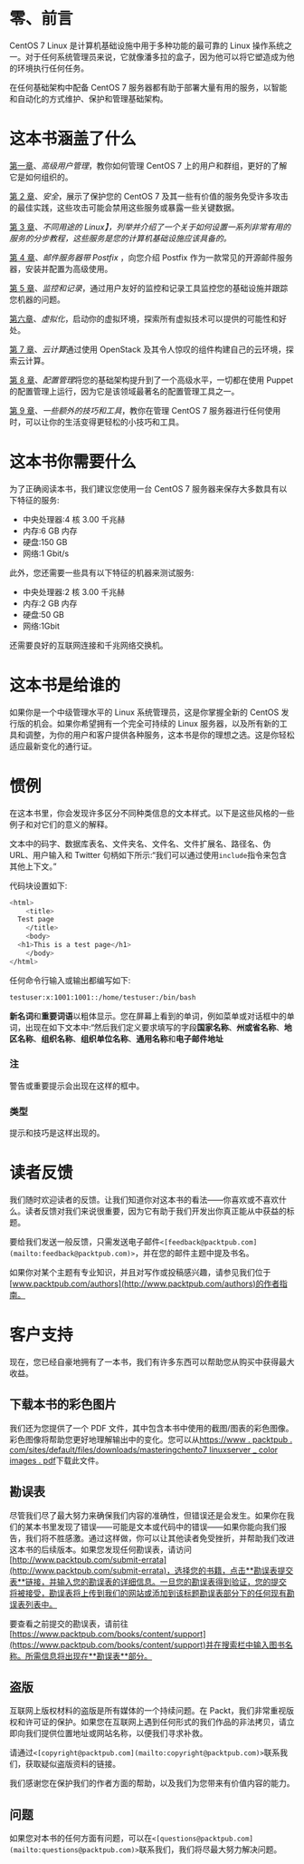 # 零、前言

CentOS 7 Linux 是计算机基础设施中用于多种功能的最可靠的 Linux 操作系统之一。对于任何系统管理员来说，它就像潘多拉的盒子，因为他可以将它塑造成为他的环境执行任何任务。

在任何基础架构中配备 CentOS 7 服务器都有助于部署大量有用的服务，以智能和自动化的方式维护、保护和管理基础架构。

# 这本书涵盖了什么

[第一章](1.html#DB7S1-f9a6cd90c19b48959347647adb332073 "Chapter 1. Advanced User Management")、*高级用户管理*，教你如何管理 CentOS 7 上的用户和群组，更好的了解它是如何组织的。

[第 2 章](2.html#J2B82-f9a6cd90c19b48959347647adb332073 "Chapter 2. Security")、*安全*，展示了保护您的 CentOS 7 及其一些有价值的服务免受许多攻击的最佳实践，这些攻击可能会禁用这些服务或暴露一些关键数据。

[第 3 章](3.html#PNV62-f9a6cd90c19b48959347647adb332073 "Chapter 3. Linux for Different Purposes")、*不同用途的 Linux】，列举并介绍了一个关于如何设置一系列非常有用的服务的分步教程，这些服务是您的计算机基础设施应该具备的。*

[第 4 章](4.html#11C3M2-f9a6cd90c19b48959347647adb332073 "Chapter 4. Mail Server with Postfix")、*邮件服务器带 Postfix* ，向您介绍 Postfix 作为一款常见的开源邮件服务器，安装并配置为高级使用。

[第 5 章](5.html#181NK2-f9a6cd90c19b48959347647adb332073 "Chapter 5. Monitoring and Logging")、*监控和记录*，通过用户友好的监控和记录工具监控您的基础设施并跟踪您机器的问题。

[第六章](6.html#1DOR02-f9a6cd90c19b48959347647adb332073 "Chapter 6. Virtualization")、*虚拟化*，启动你的虚拟环境，探索所有虚拟技术可以提供的可能性和好处。

[第 7 章](7.html#1O8H62-f9a6cd90c19b48959347647adb332073 "Chapter 7. Cloud Computing")、*云计算*通过使用 OpenStack 及其令人惊叹的组件构建自己的云环境，探索云计算。

[第 8 章](8.html#1UU541-f9a6cd90c19b48959347647adb332073 "Chapter 8. Configuration Management")、*配置管理*将您的基础架构提升到了一个高级水平，一切都在使用 Puppet 的配置管理上运行，因为它是该领域最著名的配置管理工具之一。

[第 9 章](9.html#22O7C1-f9a6cd90c19b48959347647adb332073 "Chapter 9. Some Additional Tricks and Tools")、*一些额外的技巧和工具*，教你在管理 CentOS 7 服务器进行任何使用时，可以让你的生活变得更轻松的小技巧和工具。

# 这本书你需要什么

为了正确阅读本书，我们建议您使用一台 CentOS 7 服务器来保存大多数具有以下特征的服务:

*   中央处理器:4 核 3.00 千兆赫
*   内存:6 GB 内存
*   硬盘:150 GB
*   网络:1 Gbit/s

此外，您还需要一些具有以下特征的机器来测试服务:

*   中央处理器:2 核 3.00 千兆赫
*   内存:2 GB 内存
*   硬盘:50 GB
*   网络:1Gbit

还需要良好的互联网连接和千兆网络交换机。

# 这本书是给谁的

如果你是一个中级管理水平的 Linux 系统管理员，这是你掌握全新的 CentOS 发行版的机会。如果你希望拥有一个完全可持续的 Linux 服务器，以及所有新的工具和调整，为你的用户和客户提供各种服务，这本书是你的理想之选。这是你轻松适应最新变化的通行证。

# 惯例

在这本书里，你会发现许多区分不同种类信息的文本样式。以下是这些风格的一些例子和对它们的意义的解释。

文本中的码字、数据库表名、文件夹名、文件名、文件扩展名、路径名、伪 URL、用户输入和 Twitter 句柄如下所示:“我们可以通过使用`include`指令来包含其他上下文。”

代码块设置如下:

```sh
<html>
    <title>
  Test page
    </title>
    <body>
  <h1>This is a test page</h1>
    </body>
</html>
```

任何命令行输入或输出都编写如下:

```sh
testuser:x:1001:1001::/home/testuser:/bin/bash

```

**新名词**和**重要词语**以粗体显示。您在屏幕上看到的单词，例如菜单或对话框中的单词，出现在如下文本中:“然后我们定义要求填写的字段**国家名称**、**州或省名称**、**地区名称**、**组织名称**、**组织单位名称**、**通用名称**和**电子邮件地址**

### 注

警告或重要提示会出现在这样的框中。

### 类型

提示和技巧是这样出现的。

# 读者反馈

我们随时欢迎读者的反馈。让我们知道你对这本书的看法——你喜欢或不喜欢什么。读者反馈对我们来说很重要，因为它有助于我们开发出你真正能从中获益的标题。

要给我们发送一般反馈，只需发送电子邮件`<[feedback@packtpub.com](mailto:feedback@packtpub.com)>`，并在您的邮件主题中提及书名。

如果你对某个主题有专业知识，并且对写作或投稿感兴趣，请参见我们位于[www.packtpub.com/authors](http://www.packtpub.com/authors)的作者指南。

# 客户支持

现在，您已经自豪地拥有了一本书，我们有许多东西可以帮助您从购买中获得最大收益。

## 下载本书的彩色图片

我们还为您提供了一个 PDF 文件，其中包含本书中使用的截图/图表的彩色图像。彩色图像将帮助您更好地理解输出中的变化。您可以从[https://www . packtpub . com/sites/default/files/downloads/masteringchento7 linuxserver _ color images . pdf](https://www.packtpub.com/sites/default/files/downloads/MasteringCentOS7LinuxServer_ColorImages.pdf)下载此文件。

## 勘误表

尽管我们尽了最大努力来确保我们内容的准确性，但错误还是会发生。如果你在我们的某本书里发现了错误——可能是文本或代码中的错误——如果你能向我们报告，我们将不胜感激。通过这样做，你可以让其他读者免受挫折，并帮助我们改进这本书的后续版本。如果您发现任何勘误表，请访问[http://www.packtpub.com/submit-errata](http://www.packtpub.com/submit-errata)，选择您的书籍，点击**勘误表提交表**链接，并输入您的勘误表的详细信息。一旦您的勘误表得到验证，您的提交将被接受，勘误表将上传到我们的网站或添加到该标题勘误表部分下的任何现有勘误表列表中。

要查看之前提交的勘误表，请前往[https://www.packtpub.com/books/content/support](https://www.packtpub.com/books/content/support)并在搜索栏中输入图书名称。所需信息将出现在**勘误表**部分。

## 盗版

互联网上版权材料的盗版是所有媒体的一个持续问题。在 Packt，我们非常重视版权和许可证的保护。如果您在互联网上遇到任何形式的我们作品的非法拷贝，请立即向我们提供位置地址或网站名称，以便我们寻求补救。

请通过`<[copyright@packtpub.com](mailto:copyright@packtpub.com)>`联系我们，获取疑似盗版资料的链接。

我们感谢您在保护我们的作者方面的帮助，以及我们为您带来有价值内容的能力。

## 问题

如果您对本书的任何方面有问题，可以在`<[questions@packtpub.com](mailto:questions@packtpub.com)>`联系我们，我们将尽最大努力解决问题。